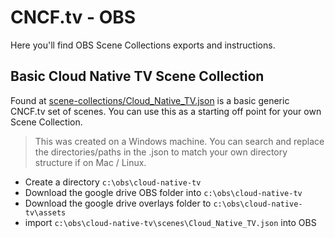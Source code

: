 # CNCF.tv - OBS

Here you'll find OBS Scene Collections exports and instructions.

## Basic Cloud Native TV Scene Collection

Found at [scene-collections/Cloud_Native_TV.json](scene-collections/Cloud_Native_TV.json) is a basic generic CNCF.tv set of scenes. You can use this as a starting off point for your own Scene Collection.

> This was created on a Windows machine. You can search and replace the directories/paths in the .json to match your own directory structure if on Mac / Linux.

* Create a directory `c:\obs\cloud-native-tv`
* Download the google drive OBS folder into `c:\obs\cloud-native-tv`
* Download the google drive overlays folder to `c:\obs\cloud-native-tv\assets`
* import `c:\obs\cloud-native-tv\scenes\Cloud_Native_TV.json` into OBS
